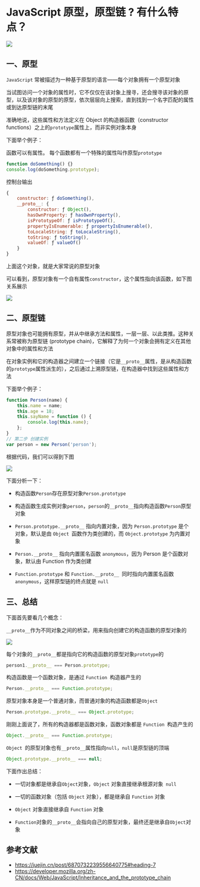 # JavaScript 原型，原型链 ? 有什么特点？

![](https://static.vue-js.com/4500e170-725e-11eb-85f6-6fac77c0c9b3.png)

## 一、原型

`JavaScript` 常被描述为一种基于原型的语言——每个对象拥有一个原型对象

当试图访问一个对象的属性时，它不仅仅在该对象上搜寻，还会搜寻该对象的原型，以及该对象的原型的原型，依次层层向上搜索，直到找到一个名字匹配的属性或到达原型链的末尾

准确地说，这些属性和方法定义在 Object 的构造器函数（constructor functions）之上的`prototype`属性上，而非实例对象本身

下面举个例子：

函数可以有属性。 每个函数都有一个特殊的属性叫作原型`prototype`

```js
function doSomething() {}
console.log(doSomething.prototype);
```

控制台输出

```js
{
    constructor: ƒ doSomething(),
    __proto__: {
        constructor: ƒ Object(),
        hasOwnProperty: ƒ hasOwnProperty(),
        isPrototypeOf: ƒ isPrototypeOf(),
        propertyIsEnumerable: ƒ propertyIsEnumerable(),
        toLocaleString: ƒ toLocaleString(),
        toString: ƒ toString(),
        valueOf: ƒ valueOf()
    }
}
```

上面这个对象，就是大家常说的原型对象

可以看到，原型对象有一个自有属性`constructor`，这个属性指向该函数，如下图关系展示

![](https://static.vue-js.com/56d87250-725e-11eb-ab90-d9ae814b240d.png)

## 二、原型链

原型对象也可能拥有原型，并从中继承方法和属性，一层一层、以此类推。这种关系常被称为原型链 (prototype chain)，它解释了为何一个对象会拥有定义在其他对象中的属性和方法

在对象实例和它的构造器之间建立一个链接（它是`__proto__`属性，是从构造函数的`prototype`属性派生的），之后通过上溯原型链，在构造器中找到这些属性和方法

下面举个例子：

```js
function Person(name) {
	this.name = name;
	this.age = 18;
	this.sayName = function () {
		console.log(this.name);
	};
}
// 第二步 创建实例
var person = new Person('person');
```

根据代码，我们可以得到下图

![](https://static.vue-js.com/60825aa0-725e-11eb-85f6-6fac77c0c9b3.png)

下面分析一下：

- 构造函数`Person`存在原型对象`Person.prototype`
- 构造函数生成实例对象`person`，`person`的`__proto__`指向构造函数`Person`原型对象
- `Person.prototype.__proto__` 指向内置对象，因为 `Person.prototype` 是个对象，默认是由 `Object `函数作为类创建的，而 `Object.prototype` 为内置对象

- `Person.__proto__` 指向内置匿名函数 `anonymous`，因为 Person 是个函数对象，默认由 Function 作为类创建

- `Function.prototype` 和 `Function.__proto__ `同时指向内置匿名函数 `anonymous`，这样原型链的终点就是 `null`

## 三、总结

下面首先要看几个概念：

`__proto__`作为不同对象之间的桥梁，用来指向创建它的构造函数的原型对象的

![](https://static.vue-js.com/6a742160-725e-11eb-ab90-d9ae814b240d.png)

每个对象的`__proto__`都是指向它的构造函数的原型对象`prototype`的

```js
person1.__proto__ === Person.prototype;
```

构造函数是一个函数对象，是通过 `Function `构造器产生的

```js
Person.__proto__ === Function.prototype;
```

原型对象本身是一个普通对象，而普通对象的构造函数都是`Object`

```js
Person.prototype.__proto__ === Object.prototype;
```

刚刚上面说了，所有的构造器都是函数对象，函数对象都是 `Function `构造产生的

```js
Object.__proto__ === Function.prototype;
```

`Object `的原型对象也有`__proto__`属性指向`null`，`null`是原型链的顶端

```js
Object.prototype.__proto__ === null;
```

下面作出总结：

- 一切对象都是继承自`Object`对象，`Object` 对象直接继承根源对象` null`

- 一切的函数对象（包括 `Object` 对象），都是继承自 `Function` 对象

- `Object` 对象直接继承自 `Function` 对象

- `Function`对象的`__proto__`会指向自己的原型对象，最终还是继承自`Object`对象

## 参考文献

- https://juejin.cn/post/6870732239556640775#heading-7
- https://developer.mozilla.org/zh-CN/docs/Web/JavaScript/Inheritance_and_the_prototype_chain
